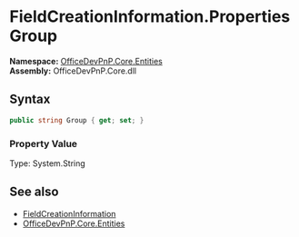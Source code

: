# FieldCreationInformation.Properties Group
**Namespace:** [OfficeDevPnP.Core.Entities](OfficeDevPnP.Core.Entities.md)  
**Assembly:** OfficeDevPnP.Core.dll  
## Syntax
```C#
public string Group { get; set; }
```

### Property Value
Type: System.String  

## See also
- [FieldCreationInformation](OfficeDevPnP.Core.Entities.FieldCreationInformation.md) 
- [OfficeDevPnP.Core.Entities](OfficeDevPnP.Core.Entities.md)
